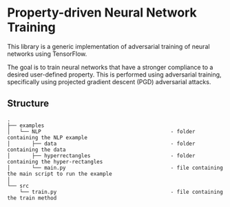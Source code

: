# Property-driven Neural Network Training

This library is a generic implementation of adversarial training of neural networks using TensorFlow.

The goal is to train neural networks that have a stronger compliance to a desired user-defined property. This is performed using adversarial training, specifically using projected gradient descent (PGD) adversarial attacks.

Structure
------------
```
.
├── examples
│   └── NLP                                          - folder containing the NLP example
│       ├── data                                     - folder containing the data
│       ├── hyperrectangles                          - folder containing the hyper-rectangles
│       └── main.py                                  - file containing the main script to run the example
│   
└── src
    └── train.py                                     - file containing the train method
```

